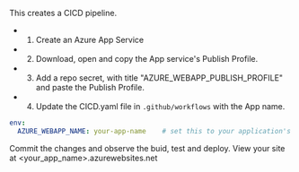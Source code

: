 This creates a CICD pipeline.

 - 1. Create an Azure App Service
 - 2. Download, open and copy the App service's Publish Profile.  
 - 3. Add a repo secret, with title "AZURE_WEBAPP_PUBLISH_PROFILE" and paste the Publish Profile.
 - 4. Update the CICD.yaml file in `.github/workflows` with the App name.

```yaml
env:
  AZURE_WEBAPP_NAME: your-app-name    # set this to your application's name
```
   
 Commit the changes and observe the buid, test and deploy. 
 View your site at <your_app_name>.azurewebsites.net
 